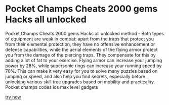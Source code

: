# Pocket Champs Cheats 2000 gems Hacks all unlocked

Pocket Champs Cheats 2000 gems Hacks all unlocked method - Both types of equipment are weak in combat: apart from the traps that protect you from their elemental protection, they have no offensive enhancement or defense capabilities, while the aerial elements of the flying armor protect you from the damage of the piercing traps. They compensate for this by adding a lot of fat to your exercise. Flying armor can increase your jumping power by 28%, while supersonic rings can increase your running speed by 70%. This can make it very easy for you to solve many puzzles based on jumping or speed, and also help you find secrets, especially before unlocking various skill tree upgrades based on mobility and practicality. Pocket champs codes ios max level gadgets

[try now](https://fancymod.top/pocket-champs/)
